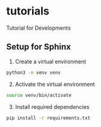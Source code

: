 # tutorials
Tutorial for Developments

## Setup for Sphinx

1. Create a virtual environment
```bash
python3 -m venv venv
```

2. Activate the virtual environment
```bash
source venv/bin/activate
```

3. Install required dependencies
```bash
pip install -r requirements.txt
```
